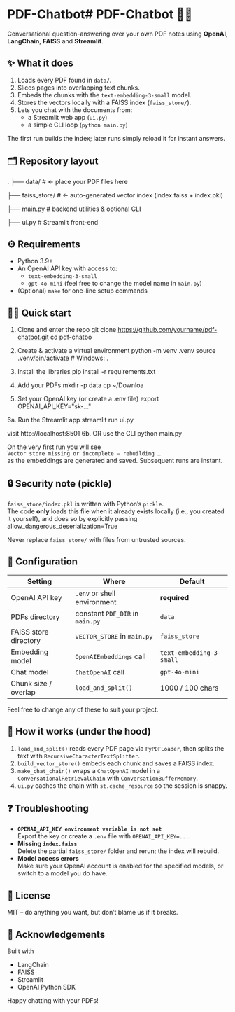 # PDF-Chatbot# PDF-Chatbot 📂🤖
Conversational question-answering over your own PDF notes using **OpenAI**, **LangChain**, **FAISS** and **Streamlit**.

## ✨ What it does
1. Loads every PDF found in `data/`.
2. Slices pages into overlapping text chunks.
3. Embeds the chunks with the `text-embedding-3-small` model.
4. Stores the vectors locally with a FAISS index (`faiss_store/`).
5. Lets you chat with the documents from:
   * a Streamlit web app (`ui.py`)
   * a simple CLI loop (`python main.py`)

The first run builds the index; later runs simply reload it for instant answers.

## 🗂 Repository layout
.
├── data/ # ← place your PDF files here

├── faiss_store/ # ← auto-generated vector index (index.faiss + index.pkl)

├── main.py # backend utilities & optional CLI

├── ui.py # Streamlit front-end


## ⚙️ Requirements
* Python 3.9+
* An OpenAI API key with access to:
  * `text-embedding-3-small`
  * `gpt-4o-mini` (feel free to change the model name in `main.py`)
* (Optional) `make` for one-line setup commands

## 🏃‍♂️ Quick start
1. Clone and enter the repo
git clone https://github.com/yourname/pdf-chatbot.git
cd pdf-chatbo

2. Create & activate a virtual environment
python -m venv .venv
source .venv/bin/activate # Windows: .

3. Install the libraries
pip install -r requirements.txt

4. Add your PDFs
mkdir -p data
cp ~/Downloa

5. Set your OpenAI key (or create a .env file)
export OPENAI_API_KEY="sk-..."

6a. Run the Streamlit app
streamlit run ui.py

visit http://localhost:8501
6b. OR use the CLI
python main.py


On the very first run you will see  
`Vector store missing or incomplete – rebuilding …`  
as the embeddings are generated and saved. Subsequent runs are instant.

## 🔒 Security note (pickle)
`faiss_store/index.pkl` is written with Python’s `pickle`.  
The code **only** loads this file when it already exists locally (i.e., you created it yourself), and does so by explicitly passing
allow_dangerous_deserialization=True


Never replace `faiss_store/` with files from untrusted sources.

## 🔧 Configuration
| Setting                   | Where                         | Default                    |
|---------------------------|-------------------------------|----------------------------|
| OpenAI API key            | `.env` or shell environment   | **required**               |
| PDFs directory            | constant `PDF_DIR` in `main.py` | `data`                   |
| FAISS store directory     | `VECTOR_STORE` in `main.py`     | `faiss_store`            |
| Embedding model           | `OpenAIEmbeddings` call         | `text-embedding-3-small` |
| Chat model                | `ChatOpenAI` call               | `gpt-4o-mini`            |
| Chunk size / overlap      | `load_and_split()`              | 1000 / 100 chars          |

Feel free to change any of these to suit your project.

## 📝 How it works (under the hood)
1. `load_and_split()` reads every PDF page via `PyPDFLoader`, then splits the text with `RecursiveCharacterTextSplitter`.
2. `build_vector_store()` embeds each chunk and saves a FAISS index.
3. `make_chat_chain()` wraps a `ChatOpenAI` model in a `ConversationalRetrievalChain` with `ConversationBufferMemory`.
4. `ui.py` caches the chain with `st.cache_resource` so the session is snappy.

## ❓ Troubleshooting
* **`OPENAI_API_KEY environment variable is not set`**  
  Export the key or create a `.env` file with `OPENAI_API_KEY=...`.
* **Missing `index.faiss`**  
  Delete the partial `faiss_store/` folder and rerun; the index will rebuild.
* **Model access errors**  
  Make sure your OpenAI account is enabled for the specified models, or switch to a model you do have.

## 📄 License
MIT – do anything you want, but don’t blame us if it breaks.

## 🙏 Acknowledgements
Built with  
-  LangChain  
-  FAISS  
-  Streamlit  
-  OpenAI Python SDK  

Happy chatting with your PDFs!


